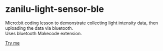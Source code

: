 # zanilu-light-sensor-ble

Micro:bit coding lesson to demonstrate collecting light intensity data, then uploading the data via bluetooth.  
Uses bluetooth Makecode extension.

[Try me](https://TimBiernat.github.io/zanilu-light-sensor-ble)
